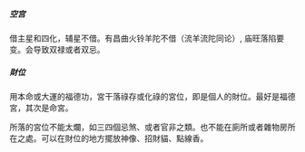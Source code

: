 

##### 空宫

借主星和四化，辅星不借。有昌曲火铃羊陀不借（流羊流陀同论）, 庙旺落陷要变。会导致双禄或者双忌。



##### 財位

用本命或大運的福德功，宮干落祿存或化祿的宮位，即是個人的財位。最好是福德宮，其次是命宮。



所落的宮位不能太爛，如三四個忌煞、或者官非之類。也不能在廁所或者雜物房所在之處。可以在財位的地方擺放神像、招財貓、點線香。



